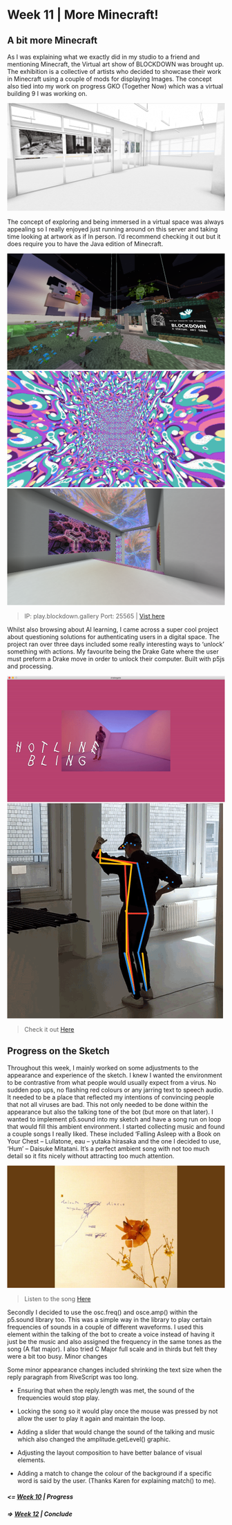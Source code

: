 # Week 11 | More Minecraft!

## A bit more Minecraft 

As I was explaining what we exactly did in my studio to a friend and mentioning Minecraft, the Virtual art show of BLOCKDOWN was brought up. The exhibition is a collective of artists who decided to showcase their work in Minecraft using a couple of mods for displaying Images. The concept also tied into my work on progress GKO (Together Now) which was a virtual building 9 I was working on.

![](5.PNG)


The concept of exploring and being immersed in a virtual space was always appealing so I really enjoyed just running around on this server and taking time looking at artwork as if In person. I’d recommend checking it out but it does require you to have the Java edition of Minecraft. 

![](1.png) ![](3.png) ![](4.png)

> IP: play.blockdown.gallery Port: 25565 | [Vist here](https://blockdown.gallery/) 



Whilst also browsing about AI learning, I came across a super cool project about questioning solutions for authenticating users in a digital space. The project ran over three days included some really interesting ways to ‘unlock’ something with actions. My favourite being the Drake Gate where the user must preform a Drake move in order to unlock their computer. Built with p5js and processing.  

![](d.gif) ![](dd.gif)

> Check it out [Here](https://passwords.ai/)


## Progress on the Sketch

Throughout this week, I mainly worked on some adjustments to the appearance and experience of the sketch. I knew I wanted the environment to be contrastive from what people would usually expect from a virus. No sudden pop ups, no flashing red colours or any jarring text to speech audio. It needed to be a place that reflected my intentions of convincing people that not all viruses are bad. This not only needed to be done within the appearance but also the talking tone of the bot (but more on that later). I wanted to implement p5.sound into my sketch and have a song run on loop that would fill this ambient environment. I started collecting music and found a couple songs I really liked. These included ‘Falling Asleep with a Book on Your Chest – Lullatone,  eau – yutaka hirasaka and the one I decided to use, ‘Hum’ – Daisuke Mitatani. It’s a perfect ambient song with not too much detail so it fits nicely without attracting too much attention. 

![](hum.jpg)

> Listen to the song [Here](https://www.youtube.com/watch?v=myeoFIVsBGg)


Secondly I decided to use the osc.freq() and osce.amp() within the p5.sound library too. This was a simple way in the library to play certain frequencies of sounds in a couple of different waveforms. I used this element within the talking of the bot to create a voice instead of having it just be the music and also assigned the frequency in the same tones as the song (A flat major). I also tried C Major full scale and in thirds but felt they were a bit too busy. 
Minor changes

Some minor appearance changes included shrinking the text size when the reply paragraph from RiveScript was too long. 

- Ensuring that when the reply.length was met, the sound of the frequencies would stop play. 

- Locking the song so it would play once the mouse was pressed by not allow the user to play it again and maintain the loop.

- Adding a slider that would change the sound of the talking and music which also changed the amplitude.getLevel() graphic. 

- Adjusting the layout composition to have better balance of visual elements. 

- Adding a match to change the colour of the background if a specific word is said by the user. (Thanks Karen for explaining match() to me). 

##### <= [Week 10](https://github.com/Jamtt/Codewords/blob/master/Week_10/readme.md) | Progress
##### => [Week 12](https://github.com/Jamtt/Codewords/blob/master/Week_12/readme.md) | Conclude
